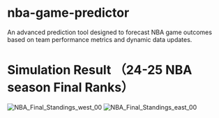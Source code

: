 # nba-game-predictor
An advanced prediction tool designed to forecast NBA game outcomes based on team performance metrics and dynamic data updates.


# Simulation Result （24-25 NBA season Final Ranks）
![NBA_Final_Standings_west_00](https://github.com/user-attachments/assets/adcf962a-1307-4f3f-a88f-8b75f80e5eab)
![NBA_Final_Standings_east_00](https://github.com/user-attachments/assets/60ddc399-22be-4de7-89fe-ed3c887e10f1)
